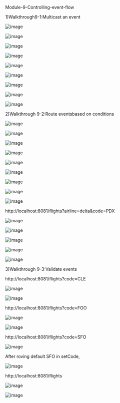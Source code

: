 Module-9-Controlling-event-flow

1)Walkthrough9-1:Multicast an event

![image](https://user-images.githubusercontent.com/70746268/121190323-8fe21d00-c888-11eb-9852-ef60d0b4847c.png)

![image](https://user-images.githubusercontent.com/70746268/121190943-257dac80-c889-11eb-9b0f-ed99182cf682.png)

![image](https://user-images.githubusercontent.com/70746268/121191023-36c6b900-c889-11eb-9fd6-29341a6e3db7.png)

![image](https://user-images.githubusercontent.com/70746268/121191070-40502100-c889-11eb-8573-e960373e755e.png)

![image](https://user-images.githubusercontent.com/70746268/121191104-47772f00-c889-11eb-9187-31a1c1be9cf9.png)

![image](https://user-images.githubusercontent.com/70746268/121191202-6249a380-c889-11eb-929f-4f1a9ff2d53e.png)

![image](https://user-images.githubusercontent.com/70746268/121191341-83aa8f80-c889-11eb-8343-646ee8409d16.png)

![image](https://user-images.githubusercontent.com/70746268/121191397-91601500-c889-11eb-8b3c-5b87e5ff5aa6.png)

![image](https://user-images.githubusercontent.com/70746268/121192871-f7996780-c88a-11eb-838b-6709b6ec2dc8.png)

2)Walkthrough 9-2:Route eventsbased on conditions

![image](https://user-images.githubusercontent.com/70746268/121200689-8f01b900-c891-11eb-9d3e-7a0c173da7b8.png)

![image](https://user-images.githubusercontent.com/70746268/121200749-99bc4e00-c891-11eb-899c-66c43dbdf53d.png)

![image](https://user-images.githubusercontent.com/70746268/121201016-d12afa80-c891-11eb-88ff-20427998e358.png)

![image](https://user-images.githubusercontent.com/70746268/121201283-08011080-c892-11eb-95e5-c7b2985fb35e.png)

![image](https://user-images.githubusercontent.com/70746268/121201351-15b69600-c892-11eb-9d15-89cbbf202741.png)

![image](https://user-images.githubusercontent.com/70746268/121201383-1c450d80-c892-11eb-968c-2d91db5336e3.png)

![image](https://user-images.githubusercontent.com/70746268/121201452-2a932980-c892-11eb-91e6-52adbe16e1b5.png)

![image](https://user-images.githubusercontent.com/70746268/121201894-8067d180-c892-11eb-93d7-134acd9b9c7f.png)

![image](https://user-images.githubusercontent.com/70746268/121202010-97a6bf00-c892-11eb-974d-a18c34f1ade5.png)

http://localhost:8081/flights?airline=delta&code=PDX

![image](https://user-images.githubusercontent.com/70746268/121202376-dd638780-c892-11eb-89a3-e33303e5fecf.png)



![image](https://user-images.githubusercontent.com/70746268/121202829-3df2c480-c893-11eb-9853-293cf64b7677.png)

![image](https://user-images.githubusercontent.com/70746268/121202877-464aff80-c893-11eb-9ded-4467f1ec093a.png)

![image](https://user-images.githubusercontent.com/70746268/121202933-519e2b00-c893-11eb-8366-4519cbc575b8.png)

![image](https://user-images.githubusercontent.com/70746268/121203024-65499180-c893-11eb-8dba-beed77bbf297.png)

3)Walkthrough 9-3:Validate events

http://localhost:8081/flights?code=CLE

![image](https://user-images.githubusercontent.com/70746268/121214277-924e7200-c89c-11eb-9606-bf57a1e69756.png)

![image](https://user-images.githubusercontent.com/70746268/121214411-bb6f0280-c89c-11eb-9b9b-ecedd75955c0.png)

http://localhost:8081/flights?code=FOO

![image](https://user-images.githubusercontent.com/70746268/121214583-de99b200-c89c-11eb-8968-9a769de64c01.png)

![image](https://user-images.githubusercontent.com/70746268/121214658-f2451880-c89c-11eb-83ab-1f61814962e0.png)

http://localhost:8081/flights?code=SFO

![image](https://user-images.githubusercontent.com/70746268/121215133-5f58ae00-c89d-11eb-8652-59229791f152.png)

After roving default SFO in setCode,

![image](https://user-images.githubusercontent.com/70746268/121215525-b8c0dd00-c89d-11eb-97f1-bf6fe9b3a5a6.png)

http://localhost:8081/flights

![image](https://user-images.githubusercontent.com/70746268/121216090-34bb2500-c89e-11eb-9d10-4d29251720be.png)

![image](https://user-images.githubusercontent.com/70746268/121216193-4c92a900-c89e-11eb-973a-d6331e281b35.png)




